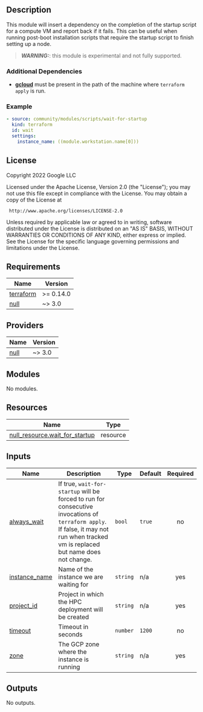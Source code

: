 ## Description

This module will insert a dependency on the completion of the startup script
for a compute VM and report back if it fails. This can be useful when running
post-boot installation scripts that require the startup script to finish setting
up a node.

> **_WARNING:_**: this module is experimental and not fully supported.

### Additional Dependencies

* [**gcloud**](https://cloud.google.com/sdk/gcloud) must be present in the path
  of the machine where `terraform apply` is run.

### Example

```yaml
- source: community/modules/scripts/wait-for-startup
  kind: terraform
  id: wait
  settings:
    instance_name: ((module.workstation.name[0]))
```

## License

<!-- BEGINNING OF PRE-COMMIT-TERRAFORM DOCS HOOK -->
Copyright 2022 Google LLC

Licensed under the Apache License, Version 2.0 (the "License");
you may not use this file except in compliance with the License.
You may obtain a copy of the License at

     http://www.apache.org/licenses/LICENSE-2.0

Unless required by applicable law or agreed to in writing, software
distributed under the License is distributed on an "AS IS" BASIS,
WITHOUT WARRANTIES OR CONDITIONS OF ANY KIND, either express or implied.
See the License for the specific language governing permissions and
limitations under the License.

## Requirements

| Name | Version |
|------|---------|
| <a name="requirement_terraform"></a> [terraform](#requirement\_terraform) | >= 0.14.0 |
| <a name="requirement_null"></a> [null](#requirement\_null) | ~> 3.0 |

## Providers

| Name | Version |
|------|---------|
| <a name="provider_null"></a> [null](#provider\_null) | ~> 3.0 |

## Modules

No modules.

## Resources

| Name | Type |
|------|------|
| [null_resource.wait_for_startup](https://registry.terraform.io/providers/hashicorp/null/latest/docs/resources/resource) | resource |

## Inputs

| Name | Description | Type | Default | Required |
|------|-------------|------|---------|:--------:|
| <a name="input_always_wait"></a> [always\_wait](#input\_always\_wait) | If true, `wait-for-startup` will be forced to run for consecutive invocations of `terraform apply`. If false, it may not run when tracked vm is replaced but name does not change. | `bool` | `true` | no |
| <a name="input_instance_name"></a> [instance\_name](#input\_instance\_name) | Name of the instance we are waiting for | `string` | n/a | yes |
| <a name="input_project_id"></a> [project\_id](#input\_project\_id) | Project in which the HPC deployment will be created | `string` | n/a | yes |
| <a name="input_timeout"></a> [timeout](#input\_timeout) | Timeout in seconds | `number` | `1200` | no |
| <a name="input_zone"></a> [zone](#input\_zone) | The GCP zone where the instance is running | `string` | n/a | yes |

## Outputs

No outputs.
<!-- END OF PRE-COMMIT-TERRAFORM DOCS HOOK -->
